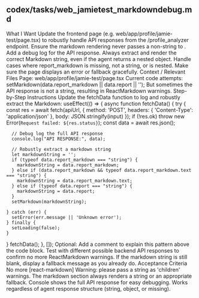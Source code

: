 ## codex/tasks/web_jamietest_markdowndebug.md

What I Want
Update the frontend page (e.g. web/app/profile/jamie-test/page.tsx) to robustly handle API responses from the /profile_analyzer endpoint.
Ensure the markdown rendering never passes a non-string to <ReactMarkdown>.
Add a debug log for the API response.
Always extract and render the correct Markdown string, even if the agent returns a nested object.
Handle cases where report_markdown is missing, not a string, or is nested.
Make sure the page displays an error or fallback gracefully.
Context / Relevant Files
Page: web/app/profile/jamie-test/page.tsx
Current code attempts:
setMarkdown(data.report_markdown || data.report || '');
But sometimes the API response is not a string, resulting in ReactMarkdown warnings.
Step-by-Step Instructions
Update the fetchData function to log and robustly extract the Markdown:
useEffect(() => {
  async function fetchData() {
    try {
      const res = await fetch(apiUrl, {
        method: 'POST',
        headers: { 'Content-Type': 'application/json' },
        body: JSON.stringify(input)
      });
      if (!res.ok) throw new Error(`Request failed: ${res.status}`);
      const data = await res.json();

      // Debug log the full API response
      console.log("API RESPONSE:", data);

      // Robustly extract a markdown string
      let markdownString = '';
      if (typeof data.report_markdown === "string") {
        markdownString = data.report_markdown;
      } else if (data.report_markdown && typeof data.report_markdown.text === "string") {
        markdownString = data.report_markdown.text;
      } else if (typeof data.report === "string") {
        markdownString = data.report;
      }
      setMarkdown(markdownString);

    } catch (err) {
      setError(err.message || 'Unknown error');
    } finally {
      setLoading(false);
    }
  }
  fetchData();
}, []);
Optional: Add a comment to explain this pattern above the code block.
Test with different possible backend API responses to confirm no more ReactMarkdown warnings.
If the markdown string is still blank, display a fallback message as you already do.
Acceptance Criteria
No more [react-markdown] Warning: please pass a string as 'children' warnings.
The markdown section always renders a string or an appropriate fallback.
Console shows the full API response for easy debugging.
Works regardless of agent response structure (string, object, or missing).